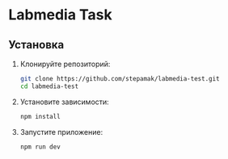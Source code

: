 # Labmedia Task

## Установка

1. Клонируйте репозиторий:

   ```bash
   git clone https://github.com/stepamak/labmedia-test.git
   cd labmedia-test

2. Установите зависимости:
    ```bash
    npm install

3. Запустите приложение:
    ```bash
    npm run dev